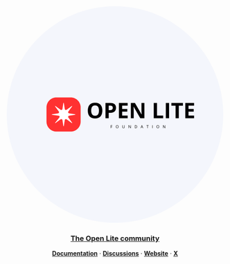 <p align="center">
  <a href="https://openlabs.online">
    <img src="./assets/logo-update-openlite.png" style="border-radius: 50%;">
    <h3 align="center">The Open Lite community</h3>
  </a>
</p>


<p align="center">
  <a href="#"><strong>Documentation</strong></a> ·
  <a href="https://github.com/openlabs-dev/community/discussions"><strong>Discussions</strong></a> ·
  <a href="#"><strong>Website</strong></a> ·
  <a href="#"><strong>X</strong></a>
</p>
